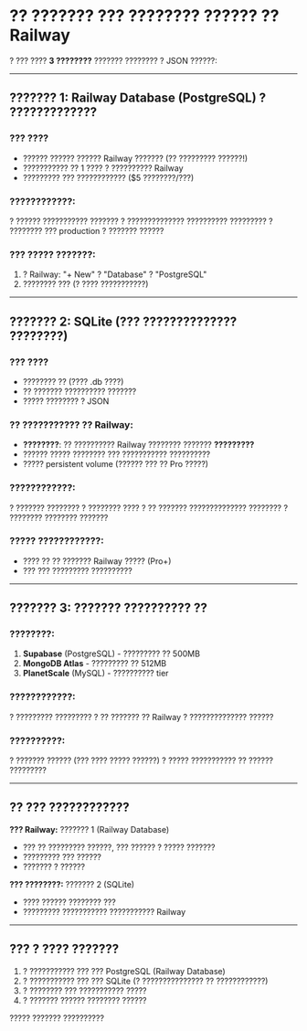 # ?? ??????? ??? ???????? ?????? ?? Railway

? ??? ???? **3 ????????** ??????? ???????? ? JSON ??????:

---

## ??????? 1: Railway Database (PostgreSQL) ? ?????????????

### ??? ????
- ?????? ?????? ?????? Railway ??????? (?? ????????? ??????!)
- ??????????? ?? 1 ???? ? ?????????? Railway
- ????????? ??? ???????????? ($5 ????????/???)

### ????????????:
? ?????? ??????????? ???????
? ?????????????? ?????????? ?????????
? ???????? ??? production
? ??????? ??????

### ??? ????? ???????:
1. ? Railway: "+ New" ? "Database" ? "PostgreSQL"
2. ???????? ??? (? ???? ???????????)

---

## ??????? 2: SQLite (??? ?????????????? ????????)

### ??? ????
- ???????? ?? (???? .db ????)
- ?? ??????? ?????????? ???????
- ????? ???????? ? JSON

### ?? ??????????? ?? Railway:
- **????????**: ?? ?????????? Railway ???????? ??????? **?????????**
- ?????? ????? ???????? ??? ??????????? ??????????
- ????? persistent volume (?????? ??? ?? Pro ?????)

### ????????????:
? ??????? ???????? ? ???????? ????
? ?? ??????? ?????????????? ????????
? ???????? ???????? ???????

### ????? ????????????:
- ???? ?? ?? ??????? Railway ????? (Pro+)
- ??? ??? ????????? ??????????

---

## ??????? 3: ??????? ?????????? ??

### ????????:
1. **Supabase** (PostgreSQL) - ????????? ?? 500MB
2. **MongoDB Atlas** - ????????? ?? 512MB
3. **PlanetScale** (MySQL) - ?????????? tier

### ????????????:
? ????????? ?????????
? ?? ??????? ?? Railway
? ?????????????? ??????

### ??????????:
? ??????? ?????? (??? ???? ????? ??????)
? ????? ??????????? ?? ?????? ?????????

---

## ?? ??? ????????????

**??? Railway:** ??????? 1 (Railway Database)
- ??? ?? ????????? ??????, ??? ?????? ? ????? ???????
- ????????? ??? ??????
- ??????? ? ??????

**??? ????????:** ??????? 2 (SQLite)
- ???? ?????? ???????? ???
- ????????? ??????????? ??????????? Railway

---

## ??? ? ???? ???????

1. ? ??????????? ??? ??? PostgreSQL (Railway Database)
2. ? ??????????? ??? ??? SQLite (? ??????????????? ?? ????????????)
3. ? ???????? ??? ??????????? ?????
4. ? ??????? ?????? ???????? ??????

????? ??????? ??????????
